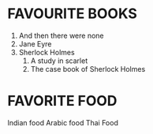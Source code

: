 # FAVOURITE BOOKS
1. And then there were none
2. Jane Eyre
3. Sherlock Holmes
   1. A study in scarlet
   2. The case book of Sherlock Holmes
# FAVORITE FOOD
Indian food
Arabic food
Thai Food
